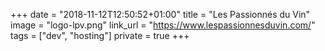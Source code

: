 +++
date = "2018-11-12T12:50:52+01:00"
title = "Les Passionnés du Vin"
image = "logo-lpv.png"
link_url = "https://www.lespassionnesduvin.com/"
tags = ["dev", "hosting"]
private = true
+++
